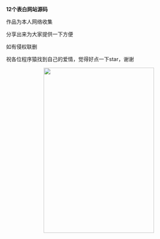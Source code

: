 **12个表白网站源码**

作品为本人网络收集

分享出来为大家提供一下方便

如有侵权联删

祝各位程序猿找到自己的爱情，觉得好点一下star，谢谢

<div align=center><img src="https://github.com/zlaiyyf/loveweb/blob/master/img/9.png" width="300" height="450" /></div>
